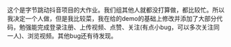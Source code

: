 #
这个是字节跳动抖音项目的大作业。我们组其他人就都没打算做，都比较忙。所以我决定一个人做，但是我比较菜，我在给的demo的基础上修改并添加了大部分代码，勉强能完成登录注册、上传视频、点赞、关注(有点小bug，可以多次关注同一人)、浏览视频。其他bug还有待发现。
